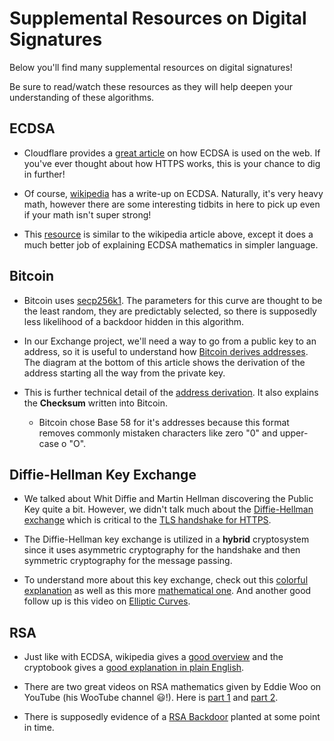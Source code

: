 # Supplemental Resources on Digital Signatures

Below you'll find many supplemental resources on digital signatures!

Be sure to read/watch these resources as they will help deepen your understanding of these algorithms.

## ECDSA

- Cloudflare provides a [great article](https://blog.cloudflare.com/ecdsa-the-digital-signature-algorithm-of-a-better-internet/) on how ECDSA is used on the web. If you've ever thought about how HTTPS works, this is your chance to dig in further!

- Of course, [wikipedia](https://en.wikipedia.org/wiki/Elliptic_Curve_Digital_Signature_Algorithm) has a write-up on ECDSA. Naturally, it's very heavy math, however there are some interesting tidbits in here to pick up even if your math isn't super strong!

- This [resource](https://cryptobook.nakov.com/digital-signatures/ecdsa-sign-verify-messages) is similar to the wikipedia article above, except it does a much better job of explaining ECDSA mathematics in simpler language.

## Bitcoin

- Bitcoin uses [secp256k1](https://en.bitcoin.it/wiki/Secp256k1). The parameters for this curve are thought to be the least random, they are predictably selected, so there is supposedly less likelihood of a backdoor hidden in this algorithm.

- In our Exchange project, we'll need a way to go from a public key to an address, so it is useful to understand how [Bitcoin derives addresses](https://en.bitcoin.it/wiki/Invoice_address). The diagram at the bottom of this article shows the derivation of the address starting all the way from the private key.

- This is further technical detail of the [address derivation](https://en.bitcoin.it/wiki/Technical_background_of_version_1_Bitcoin_addresses#:~:text=A%20Bitcoin%20address%20is%20a,that%20the%20signature%20is%20valid.). It also explains the **Checksum** written into Bitcoin.

    - Bitcoin chose Base 58 for it's addresses because this format removes commonly mistaken characters like zero "0" and upper-case o "O".

## Diffie-Hellman Key Exchange

- We talked about Whit Diffie and Martin Hellman discovering the Public Key quite a bit. However, we didn't talk much about the [Diffie-Hellman exchange](https://en.wikipedia.org/wiki/Diffie%E2%80%93Hellman_key_exchange) which is critical to the [TLS handshake for HTTPS](https://security.stackexchange.com/questions/41205/diffie-hellman-and-its-tls-ssl-usage/41226#41226).

- The Diffie-Hellman key exchange is utilized in a **hybrid** cryptosystem since it uses asymmetric cryptography for the handshake and then symmetric cryptography for the message passing.

- To understand more about this key exchange, check out this [colorful explanation](https://www.youtube.com/watch?v=NmM9HA2MQGI) as well as this more [mathematical one](https://www.youtube.com/watch?v=Yjrfm_oRO0w). And another good follow up is this video on [Elliptic Curves](https://www.youtube.com/watch?v=NF1pwjL9-DE).

## RSA 

- Just like with ECDSA, wikipedia gives a [good overview](https://en.wikipedia.org/wiki/RSA_(cryptosystem)) and the cryptobook gives a [good explanation in plain English](https://cryptobook.nakov.com/digital-signatures/rsa-signatures).

- There are two great videos on RSA mathematics given by Eddie Woo on YouTube (his WooTube channel 😃!). Here is [part 1](https://www.youtube.com/watch?v=4zahvcJ9glg) and [part 2](https://www.youtube.com/watch?v=oOcTVTpUsPQ).

- There is supposedly evidence of a [RSA Backdoor](https://www.reuters.com/article/us-usa-security-nsa-rsa/exclusive-nsa-infiltrated-rsa-security-more-deeply-than-thought-study-idUSBREA2U0TY20140331) planted at some point in time.